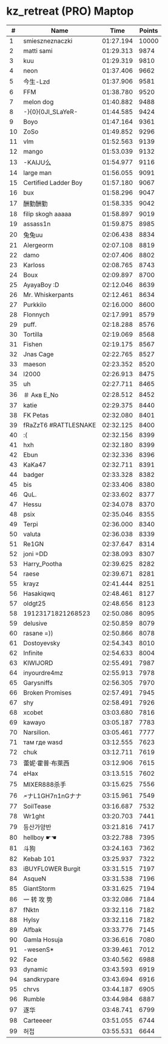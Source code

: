 # kz_retreat (PRO) Maptop

|  # | Name | Time | Points |
|-------------- | -------------- | -------------- | -------------- | 
| 1 | smieszneznaczki | 01:27.194 | 10000 | 
| 2 | matti sami | 01:29.313 | 9874 | 
| 3 | kuu | 01:29.319 | 9810 | 
| 4 | neon | 01:37.406 | 9662 | 
| 5 | 今生-Lzd | 01:37.906 | 9581 | 
| 6 | FFM | 01:38.780 | 9520 | 
| 7 | melon dog | 01:40.882 | 9488 | 
| 8 | -}{0}{0JI_SLaYeR- | 01:44.585 | 9424 | 
| 9 | Boyo | 01:47.164 | 9361 | 
| 10 | ZoSo | 01:49.852 | 9296 | 
| 11 | vlm | 01:52.563 | 9139 | 
| 12 | mango | 01:53.039 | 9132 | 
| 13 | -KAIJU么 | 01:54.977 | 9116 | 
| 14 | large man | 01:56.055 | 9091 | 
| 15 | Certified Ladder Boy | 01:57.180 | 9067 | 
| 16 | bux | 01:58.296 | 9047 | 
| 17 | 酬勤酬勤 | 01:58.335 | 9042 | 
| 18 | filip skogh aaaaa | 01:58.897 | 9019 | 
| 19 | assass1n | 01:59.875 | 8985 | 
| 20 | 兔兔uu | 02:06.438 | 8834 | 
| 21 | Alergeorm | 02:07.108 | 8819 | 
| 22 | damo | 02:07.406 | 8802 | 
| 23 | Karloss | 02:08.765 | 8743 | 
| 24 | Boux | 02:09.897 | 8700 | 
| 25 | AyayaBoy :D | 02:12.046 | 8639 | 
| 26 | Mr. Whiskerpants | 02:12.461 | 8634 | 
| 27 | Purkkilo | 02:16.000 | 8600 | 
| 28 | Flonnych | 02:17.991 | 8579 | 
| 29 | puff. | 02:18.288 | 8576 | 
| 30 | Tortilla | 02:19.069 | 8568 | 
| 31 | Fishen | 02:19.175 | 8567 | 
| 32 | Jnas Cage | 02:22.765 | 8527 | 
| 33 | maeson | 02:23.352 | 8520 | 
| 34 | l2000 | 02:26.913 | 8475 | 
| 35 | uh | 02:27.711 | 8465 | 
| 36 | ＃ Акв E_No | 02:28.512 | 8452 | 
| 37 | katie | 02:29.375 | 8440 | 
| 38 | FK Petas | 02:32.080 | 8401 | 
| 39 | fRaZzT6 #RATTLESNAKE | 02:32.125 | 8400 | 
| 40 | :( | 02:32.156 | 8399 | 
| 41 | hxh | 02:32.180 | 8399 | 
| 42 | Ebun | 02:32.336 | 8396 | 
| 43 | KaKa47 | 02:32.711 | 8391 | 
| 44 | badger | 02:33.328 | 8382 | 
| 45 | bis | 02:33.406 | 8380 | 
| 46 | QuL. | 02:33.602 | 8377 | 
| 47 | Hessu | 02:34.078 | 8370 | 
| 48 | psix | 02:35.046 | 8355 | 
| 49 | Terpi | 02:36.000 | 8340 | 
| 50 | valuta | 02:36.038 | 8339 | 
| 51 | Re1GN | 02:37.647 | 8314 | 
| 52 | joni =DD | 02:38.093 | 8307 | 
| 53 | Harry_Pootha | 02:39.625 | 8282 | 
| 54 | raese | 02:39.671 | 8281 | 
| 55 | krayz | 02:41.444 | 8251 | 
| 56 | Hasakiqwq | 02:48.461 | 8127 | 
| 57 | oldgt25 | 02:48.656 | 8123 | 
| 58 | 19123171821268523 | 02:50.086 | 8095 | 
| 59 | delusive | 02:50.859 | 8079 | 
| 60 | rasane =)) | 02:50.866 | 8078 | 
| 61 | Dostoyevsky | 02:54.343 | 8010 | 
| 62 | Infinite | 02:54.633 | 8004 | 
| 63 | KIWIJORD | 02:55.491 | 7987 | 
| 64 | inyourdre4mz | 02:55.913 | 7978 | 
| 65 | Garysniffs | 02:56.305 | 7970 | 
| 66 | Broken Promises | 02:57.491 | 7945 | 
| 67 | shy | 02:58.491 | 7926 | 
| 68 | xcobet | 03:03.680 | 7816 | 
| 69 | kawayo | 03:05.187 | 7783 | 
| 70 | Narsilion. | 03:05.461 | 7777 | 
| 71 | там где wasd | 03:12.555 | 7623 | 
| 72 | chuk | 03:12.711 | 7619 | 
| 73 | 蕾妮·霍普·布萊西 | 03:12.906 | 7615 | 
| 74 | eHax | 03:13.515 | 7602 | 
| 75 | MIXER888杀手 | 03:15.625 | 7556 | 
| 76 | 🗲ナL1GH7n1nGナナ | 03:15.961 | 7549 | 
| 77 | SoilTease | 03:16.687 | 7532 | 
| 78 | Wr1ght | 03:20.703 | 7441 | 
| 79 | 등산가양반 | 03:21.816 | 7417 | 
| 80 | hellboy ☛☚ | 03:22.788 | 7395 | 
| 81 | 斗狗 | 03:24.163 | 7362 | 
| 82 | Kebab 101 | 03:25.937 | 7322 | 
| 83 | iBUYFL0WER Burgit | 03:31.515 | 7197 | 
| 84 | 󠀡󠀡⁧⁧AsqueN | 03:31.538 | 7196 | 
| 85 | GiantStorm | 03:31.625 | 7194 | 
| 86 | 一 转 攻 势 | 03:32.086 | 7184 | 
| 87 | fNktn | 03:32.116 | 7182 | 
| 88 | Hylsy | 03:32.116 | 7182 | 
| 89 | Alfbak | 03:33.776 | 7145 | 
| 90 | Gamla Hosuja | 03:36.616 | 7080 | 
| 91 | -wesenS* | 03:39.461 | 7012 | 
| 92 | Face | 03:40.562 | 6988 | 
| 93 | dynamic | 03:43.593 | 6919 | 
| 94 | sandkrypare | 03:43.694 | 6916 | 
| 95 | chrvs | 03:44.187 | 6905 | 
| 96 | Rumble | 03:44.984 | 6887 | 
| 97 | 逐华 | 03:48.741 | 6799 | 
| 98 | Carteeeer | 03:51.055 | 6744 | 
| 99 | 허접 | 03:55.531 | 6644 | 


